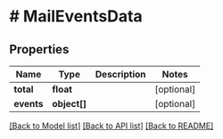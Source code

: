# # MailEventsData

## Properties

Name | Type | Description | Notes
------------ | ------------- | ------------- | -------------
**total** | **float** |  | [optional]
**events** | **object[]** |  | [optional]

[[Back to Model list]](../../README.md#models) [[Back to API list]](../../README.md#endpoints) [[Back to README]](../../README.md)
